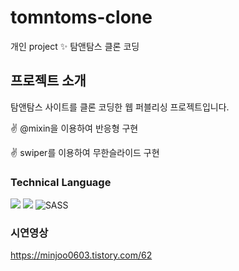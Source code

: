 # tomntoms-clone
개인 project ✨ 탐앤탐스 클론 코딩 

## 프로젝트 소개 
탐앤탐스 사이트를 클론 코딩한 웹 퍼블리싱 프로젝트입니다.

✌ @mixin을  이용하여 반응형 구현 
<div></div>
✌ swiper를  이용하여 무한슬라이드 구현

### Technical Language
<img src="https://img.shields.io/badge/html5-E34F26?style=for-the-badge&logo=html5&logoColor=white"> 
<img src="https://img.shields.io/badge/jquery-0769AD?style=for-the-badge&logo=jquery&logoColor=white">
<img alt="SASS" src ="https://img.shields.io/badge/scss-cc6699.svg?&style=for-the-badge&logo=scss&logoColor=cc6699"/>

### 시연영상 
https://minjoo0603.tistory.com/62



